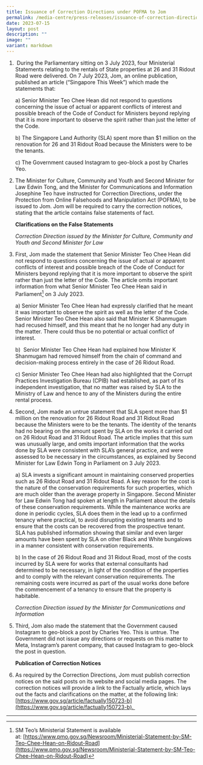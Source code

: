 ```yaml
---
title: Issuance of Correction Directions under POFMA to Jom
permalink: /media-centre/press-releases/issuance-of-correction-directions-under-pofma-to-jom/
date: 2023-07-15
layout: post
description: ""
image: ""
variant: markdown
---
```

1.  During the Parliamentary sitting on 3 July 2023, four Ministerial Statements relating to the rentals of State properties at 26 and 31 Ridout Road were delivered. On 7 July 2023, Jom, an online publication, published an article (“Singapore This Week”) which made the statements that:  

    a) Senior Minister Teo Chee Hean did not respond to questions concerning the issue of actual or apparent conflicts of interest and possible breach of the Code of Conduct for Ministers beyond replying that it is more important to observe the spirit rather than just the letter of the Code.  
  
    b) The Singapore Land Authority (SLA) spent more than $1 million on the renovation for 26 and 31 Ridout Road because the Ministers were to be the tenants.   
  
    c) The Government caused Instagram to geo-block a post by Charles Yeo.

2. The Minister for Culture, Community and Youth and Second Minister for Law Edwin Tong, and the Minister for Communications and Information Josephine Teo have instructed for Correction Directions, under the Protection from Online Falsehoods and Manipulation Act (POFMA), to be issued to Jom. Jom will be required to carry the correction notices, stating that the article contains false statements of fact.  
  
    **Clarifications on the False Statements**  
  
    *Correction Direction issued by the Minister for Culture, Community and Youth and Second Minister for Law*
  
3. First, Jom made the statement that Senior Minister Teo Chee Hean did not respond to questions concerning the issue of actual or apparent conflicts of interest and possible breach of the Code of Conduct for Ministers beyond replying that it is more important to observe the spirit rather than just the letter of the Code. The article omits important information from what Senior Minister Teo Chee Hean said in Parliament[^1] on 3 July 2023.  
  
    a) Senior Minister Teo Chee Hean had expressly clarified that he meant it was important to observe the spirit as well as the letter of the Code. Senior Minister Teo Chee Hean also said that Minister K Shanmugam had recused himself, and this meant that he no longer had any duty in the matter. There could thus be no potential or actual conflict of interest.   
  
    b)  Senior Minister Teo Chee Hean had explained how Minister K Shanmugam had removed himself from the chain of command and decision-making process entirely in the case of 26 Ridout Road.  
  
    c) Senior Minister Teo Chee Hean had also highlighted that the Corrupt Practices Investigation Bureau (CPIB) had established, as part of its independent investigation, that no matter was raised by SLA to the Ministry of Law and hence to any of the Ministers during the entire rental process.  
  
4. Second, Jom made an untrue statement that SLA spent more than $1 million on the renovation for 26 Ridout Road and 31 Ridout Road because the Ministers were to be the tenants. The identity of the tenants had no bearing on the amount spent by SLA on the works it carried out on 26 Ridout Road and 31 Ridout Road. The article implies that this sum was unusually large, and omits important information that the works done by SLA were consistent with SLA’s general practice, and were assessed to be necessary in the circumstances, as explained by Second Minister for Law Edwin Tong in Parliament on 3 July 2023.  
  
    a) SLA invests a significant amount in maintaining conserved properties such as 26 Ridout Road and 31 Ridout Road. A key reason for the cost is the nature of the conservation requirements for such properties, which are much older than the average property in Singapore. Second Minister for Law Edwin Tong had spoken at length in Parliament about the details of these conservation requirements. While the maintenance works are done in periodic cycles, SLA does them in the lead up to a confirmed tenancy where practical, to avoid disrupting existing tenants and to ensure that the costs can be recovered from the prospective tenant. SLA has published information showing that similar and even larger amounts have been spent by SLA on other Black and White bungalows in a manner consistent with conservation requirements.  
  
    b) In the case of 26 Ridout Road and 31 Ridout Road, most of the costs incurred by SLA were for works that external consultants had determined to be necessary, in light of the condition of the properties and to comply with the relevant conservation requirements. The remaining costs were incurred as part of the usual works done before the commencement of a tenancy to ensure that the property is habitable.  
  
    *Correction Direction issued by the Minister for Communications and Information*   
  
5. Third, Jom also made the statement that the Government caused Instagram to geo-block a post by Charles Yeo. This is untrue. The Government did not issue any directions or requests on this matter to Meta, Instagram’s parent company, that caused Instagram to geo-block the post in question.   
  
    **Publication of Correction Notices**  
  
6. As required by the Correction Directions, Jom must publish correction notices on the said posts on its website and social media pages. The correction notices will provide a link to the Factually article, which lays out the facts and clarifications on the matter, at the following link: [https://www.gov.sg/article/factually150723-b](https://www.gov.sg/article/factually150723-b). 

------------------------------------------------------------------------------------

[^1]: SM Teo’s Ministerial Statement is available at: [https://www.pmo.gov.sg/Newsroom/Ministerial-Statement-by-SM-Teo-Chee-Hean-on-Ridout-Road](https://www.pmo.gov.sg/Newsroom/Ministerial-Statement-by-SM-Teo-Chee-Hean-on-Ridout-Road)
